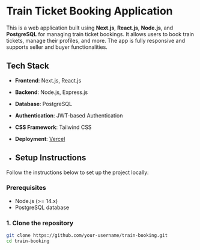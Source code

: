 # Train Ticket Booking Application

This is a web application built using **Next.js**, **React.js**, **Node.js**, and **PostgreSQL** for managing train ticket bookings. It allows users to book train tickets, manage their profiles, and more. The app is fully responsive and supports seller and buyer functionalities.


## Tech Stack

- **Frontend**: Next.js, React.js
- **Backend**: Node.js, Express.js
- **Database**: PostgreSQL
- **Authentication**: JWT-based Authentication
- **CSS Framework**: Tailwind CSS
- **Deployment**: [Vercel](https://train-booking-three.vercel.app/)  

- ## Setup Instructions

Follow the instructions below to set up the project locally:

### Prerequisites

- Node.js (>= 14.x)
- PostgreSQL database

### 1. Clone the repository

```bash
git clone https://github.com/your-username/train-booking.git
cd train-booking
